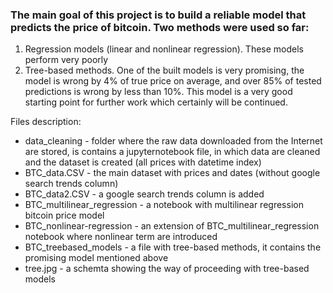 ### The main goal of this project is to build a reliable model that predicts the price of bitcoin. Two methods were used so far:
1. Regression models (linear and nonlinear regression). These models perform very poorly
2. Tree-based methods. One of the built models is very promising, the model is wrong by 4% of true price on average, and over 85% of tested predictions is wrong by less than 10%. This model is a very good starting point for further work which certainly will be continued.

Files description:
- data_cleaning - folder where the raw data downloaded from the Internet are stored, is contains a jupyternotebook file, in which data are cleaned and the dataset is created (all prices with datetime index)
- BTC_data.CSV - the main dataset with prices and dates (without google search trends column)
- BTC_data2.CSV - a google search trends column is added
- BTC_multilinear_regression - a notebook with multilinear regression bitcoin price model
- BTC_nonlinear-regression - an extension of BTC_multilinear_regression notebook where nonlinear term are introduced
- BTC_treebased_models - a file with tree-based methods, it contains the promising model mentioned above
- tree.jpg - a schemta showing the way of proceeding with tree-based models
